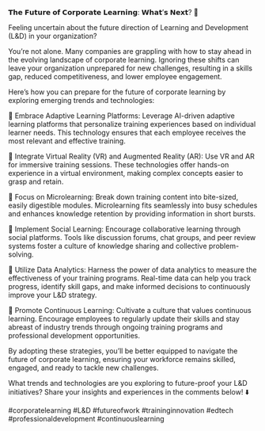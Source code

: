 𝗧𝗵𝗲 𝗙𝘂𝘁𝘂𝗿𝗲 𝗼𝗳 𝗖𝗼𝗿𝗽𝗼𝗿𝗮𝘁𝗲 𝗟𝗲𝗮𝗿𝗻𝗶𝗻𝗴: 𝗪𝗵𝗮𝘁’𝘀 𝗡𝗲𝘅𝘁? 🚀

Feeling uncertain about the future direction of Learning and Development (L&D) in your organization?

You’re not alone. Many companies are grappling with how to stay ahead in the evolving landscape of corporate learning. Ignoring these shifts can leave your organization unprepared for new challenges, resulting in a skills gap, reduced competitiveness, and lower employee engagement.

Here’s how you can prepare for the future of corporate learning by exploring emerging trends and technologies:

📌 Embrace Adaptive Learning Platforms: Leverage AI-driven adaptive learning platforms that personalize training experiences based on individual learner needs. This technology ensures that each employee receives the most relevant and effective training.

📌 Integrate Virtual Reality (VR) and Augmented Reality (AR): Use VR and AR for immersive training sessions. These technologies offer hands-on experience in a virtual environment, making complex concepts easier to grasp and retain.

📌 Focus on Microlearning: Break down training content into bite-sized, easily digestible modules. Microlearning fits seamlessly into busy schedules and enhances knowledge retention by providing information in short bursts.

📌 Implement Social Learning: Encourage collaborative learning through social platforms. Tools like discussion forums, chat groups, and peer review systems foster a culture of knowledge sharing and collective problem-solving.

📌 Utilize Data Analytics: Harness the power of data analytics to measure the effectiveness of your training programs. Real-time data can help you track progress, identify skill gaps, and make informed decisions to continuously improve your L&D strategy.

📌 Promote Continuous Learning: Cultivate a culture that values continuous learning. Encourage employees to regularly update their skills and stay abreast of industry trends through ongoing training programs and professional development opportunities.

By adopting these strategies, you’ll be better equipped to navigate the future of corporate learning, ensuring your workforce remains skilled, engaged, and ready to tackle new challenges.

What trends and technologies are you exploring to future-proof your L&D initiatives? Share your insights and experiences in the comments below! ⬇️

#corporatelearning #L&D #futureofwork #traininginnovation #edtech #professionaldevelopment #continuouslearning